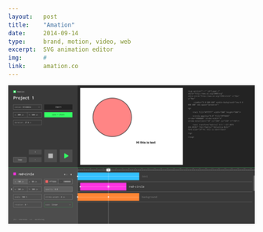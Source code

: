```yaml
---
layout:   post
title:    "Amation"
date:     2014-09-14
type:     brand, motion, video, web
excerpt:  SVG animation editor
img:      #
link:     amation.co
---
```


![Comp](/images/thumbnail-amation.png)